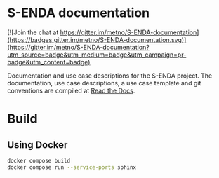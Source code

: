 # S-ENDA documentation

[![Join the chat at https://gitter.im/metno/S-ENDA-documentation](https://badges.gitter.im/metno/S-ENDA-documentation.svg)](https://gitter.im/metno/S-ENDA-documentation?utm_source=badge&utm_medium=badge&utm_campaign=pr-badge&utm_content=badge)

Documentation and use case descriptions for the S-ENDA project. The documentation, use case descriptions, a use case template and git conventions are compiled at [Read the Docs](https://s-enda-documentation.readthedocs.io/en/latest/).

# Build

## Using Docker

```bash
docker compose build
docker compose run --service-ports sphinx
```
